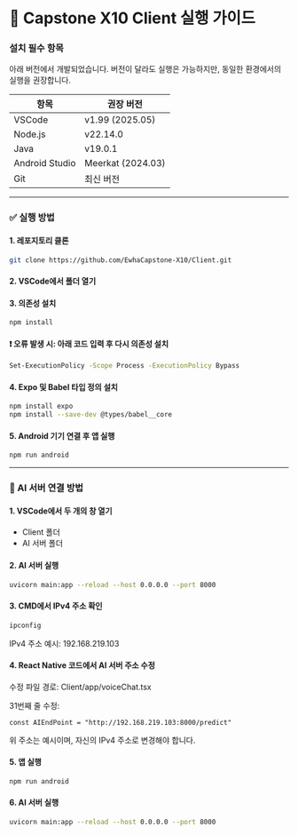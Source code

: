 # 🚗 Capstone X10 Client 실행 가이드

### 설치 필수 항목

아래 버전에서 개발되었습니다. 버전이 달라도 실행은 가능하지만, 동일한 환경에서의 실행을 권장합니다.

| 항목             | 권장 버전          |
|------------------|--------------------|
| VSCode           | v1.99 (2025.05)    |
| Node.js          | v22.14.0           |
| Java             | v19.0.1            |
| Android Studio   | Meerkat (2024.03)  |
| Git              | 최신 버전          |

---

### ✅ 실행 방법

#### 1. 레포지토리 클론
```bash
git clone https://github.com/EwhaCapstone-X10/Client.git
```

#### 2. VSCode에서 폴더 열기
#### 3. 의존성 설치
```bash
npm install
```
#### ❗ 오류 발생 시: 아래 코드 입력 후 다시 의존성 설치
```bash
Set-ExecutionPolicy -Scope Process -ExecutionPolicy Bypass
```
#### 4. Expo 및 Babel 타입 정의 설치
```bash
npm install expo
npm install --save-dev @types/babel__core
```
#### 5. Android 기기 연결 후 앱 실행
```bash
npm run android
```

---
### 🤖 AI 서버 연결 방법
#### 1. VSCode에서 두 개의 창 열기
- Client 폴더
- AI 서버 폴더

#### 2. AI 서버 실행
```bash
uvicorn main:app --reload --host 0.0.0.0 --port 8000
```
#### 3. CMD에서 IPv4 주소 확인
```bash
ipconfig
```
IPv4 주소 예시: 192.168.219.103

#### 4. React Native 코드에서 AI 서버 주소 수정
수정 파일 경로: Client/app/voiceChat.tsx

31번째 줄 수정:

```tsx
const AIEndPoint = "http://192.168.219.103:8000/predict"
```
위 주소는 예시이며, 자신의 IPv4 주소로 변경해야 합니다.

#### 5. 앱 실행
```bash
npm run android
```

#### 6. AI 서버 실행
```bash
uvicorn main:app --reload --host 0.0.0.0 --port 8000
```
